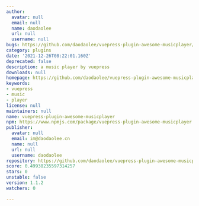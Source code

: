 ```yaml
---
author:
  avatar: null
  email: null
  name: daodaolee
  url: null
  username: null
bugs: https://github.com/daodaolee/vuepress-plugin-awesome-musicplayer/issues
category: plugins
date: '2021-12-26T08:22:01.160Z'
deprecated: false
description: a music player by vuepress
downloads: null
homepage: https://github.com/daodaolee/vuepress-plugin-awesome-musicplayer#readme
keywords:
- vuepress
- music
- player
license: null
maintainers: null
name: vuepress-plugin-awesome-musicplayer
npm: https://www.npmjs.com/package/vuepress-plugin-awesome-musicplayer
publisher:
  avatar: null
  email: im@daodaolee.cn
  name: null
  url: null
  username: daodaolee
repository: https://github.com/daodaolee/vuepress-plugin-awesome-musicplayer
score: 0.49938235597314257
stars: 0
unstable: false
version: 1.1.2
watchers: 0

---
```


